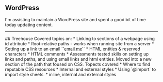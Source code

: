 ## WordPress
I'm assisting to maintain a WordPress site and spent a good bit of time today updating content.
<hr>
## Treehouse
Covered topics on:
* Linking to sections of a webpage using id attribute
* Root-relative paths - works when running site from a server
* Setting up a link to an email ``<a href="mailto:help@fake.com">email me</a>``
* HTML entities & reserved characters
* HTML comments
* Assessments tested skills on setting up links and paths, and using email links and html entities.
Moved into a new section of the path that foused on CSS. Topects covered
* Where to find reputable CSS resources
* Internal and external styles
* Using `@import` to import style sheets.
* inline, internal and external styles